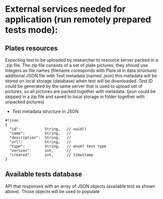 # External services needed for application (run remotely prepared tests mode): #
## Plates resources ##
Expecting test to be uploaded by researcher to resource server packed in a <TestID>.zip file.
The zip file consists of a set of plate pictures; they should use integers as file names (filename coresponds with Plate.id in data structure) additional JSON file with Test metadata (named <TestID>.json) this metadata will be stored on local storage (database) when test will be downloaded. Test ID could be generated by the same server that is used to upload set of pictures; so all pictures are packed together with metadata. (json could be skipped in a zip file and saved to local storage in <TestID> folder together with unpacked pictures)

* Test metadata structure in JSON
```
#!json
{
  "id":           String,   // uuid()
  "name":         String,   //
  "description":  String,   //
  "url":          String,   // 
  "type":         String,   // enum? test type
  "version":      int,      // 
  "created":      int,      // timestamp
}

```
## Available tests database ##
API that responses with an array of JSON objects (available test as shown above). Those objects will be used to populate
